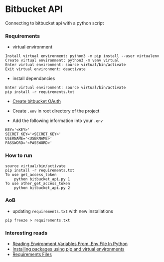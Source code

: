 # Bitbucket API
Connecting to bitbucket api with a python script

### Requirements
* virtual environment
```
Install virtual environment: python3 -m pip install --user virtualenv
Create virtual environment: python3 -m venv virtual
Enter virtual environment: source virtual/bin/activate
Exit virtual environment: deactivate
```

* install dependancies
```
Enter virtual environment: source virtual/bin/activate
pip install -r requirements.txt
```

* [Create bitbucket OAuth](https://confluence.atlassian.com/bitbucket/oauth-on-bitbucket-cloud-238027431.html)

* Create `.env` in root directory of the project

* Add the following information into your `.env`
```
KEY='<KEY>'
SECRET_KEY='<SECRET_KEY>'
USERNAME='<USERNAME>'
PASSWORD='<PASSWORD>'
```

### How to run
```
source virtual/bin/activate
pip install -r requirements.txt
To use get_access_token
    python bitbucket_api.py 1
To use other_get_access_token
    python bitbucket_api.py 2
```

### AoB
* updating `requirements.txt` with new installations
```
pip freeze > requirements.txt
```

### Interesting reads
* [Reading Environment Variables From .Env File In Python](https://robinislam.me/blog/reading-environment-variables-in-python/)
* [Installing packages using pip and virtual environments](https://packaging.python.org/guides/installing-using-pip-and-virtual-environments/)
* [Requirements Files](https://pip.pypa.io/en/latest/user_guide/#requirements-files)